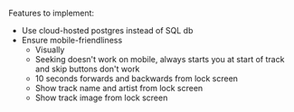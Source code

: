 Features to implement:
- Use cloud-hosted postgres instead of SQL db
- Ensure mobile-friendliness
    - Visually
    - Seeking doesn't work on mobile, always starts you at start of track and skip buttons don't work
    - 10 seconds forwards and backwards from lock screen
    - Show track name and artist from lock screen
    - Show track image from lock screen